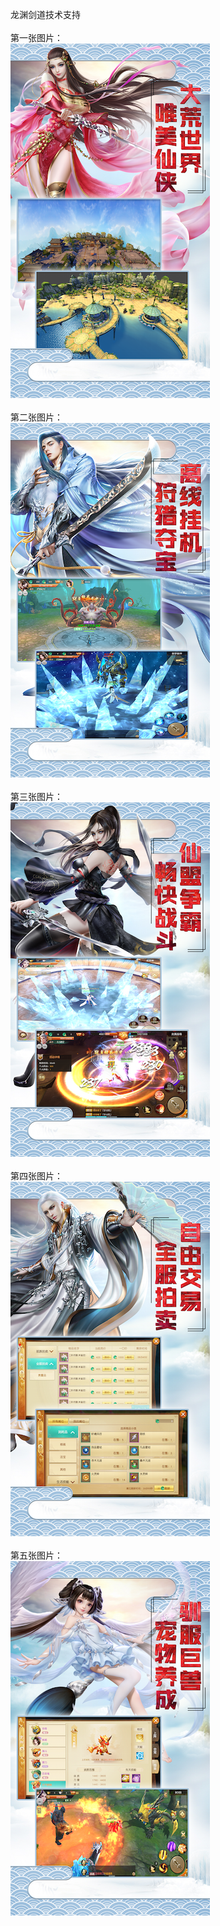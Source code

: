 龙渊剑道技术支持</br></br>
第一张图片：</br>
![](https://github.com/guangnaokn/guangnao/blob/lyjd/1.png?raw=true)</br></br>
第二张图片：</br>
![](https://github.com/guangnaokn/guangnao/blob/lyjd/2.png?raw=true)</br></br>
第三张图片：</br>
![](https://github.com/guangnaokn/guangnao/blob/lyjd/3.png?raw=true)</br></br>
第四张图片：</br>
![](https://github.com/guangnaokn/guangnao/blob/lyjd/4.png?raw=true)</br></br>
第五张图片：</br>
![](https://github.com/guangnaokn/guangnao/blob/lyjd/5.png?raw=true)</br></br>
